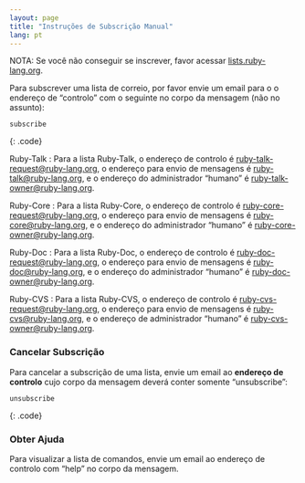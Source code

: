 ```yaml
---
layout: page
title: "Instruções de Subscrição Manual"
lang: pt
---
```


NOTA: Se você não conseguir se inscrever, favor acessar [lists.ruby-lang.org](http://lists.ruby-lang.org).

Para subscrever uma lista de correio, por favor envie um email para o o
endereço de “controlo” com o seguinte no corpo da mensagem (não no
assunto):

    subscribe
{: .code}

Ruby-Talk
: Para a lista Ruby-Talk, o endereço de controlo é
  [ruby-talk-request@ruby-lang.org](mailto:ruby-talk-request@ruby-lang.org), o
  endereço para envio de mensagens é
  [ruby-talk@ruby-lang.org](mailto:ruby-talk@ruby-lang.org), e o
  endereço do administrador “humano” é
  [ruby-talk-owner@ruby-lang.org](mailto:ruby-talk-owner@ruby-lang.org).

Ruby-Core
: Para a lista Ruby-Core, o endereço de controlo é
  [ruby-core-request@ruby-lang.org](mailto:ruby-core-request@ruby-lang.org), o
  endereço para envio de mensagens é
  [ruby-core@ruby-lang.org](mailto:ruby-core@ruby-lang.org), e o
  endereço do administrador “humano” é
  [ruby-core-owner@ruby-lang.org](mailto:ruby-core-owner@ruby-lang.org).

Ruby-Doc
: Para a lista Ruby-Doc, o endereço de controlo é
  [ruby-doc-request@ruby-lang.org](mailto:ruby-doc-request@ruby-lang.org), o
  endereço para envio de mensagens é
  [ruby-doc@ruby-lang.org](mailto:ruby-doc@ruby-lang.org), e o endereço
  do administrador “humano” é
  [ruby-doc-owner@ruby-lang.org](mailto:ruby-doc-owner@ruby-lang.org).

Ruby-CVS
: Para a lista Ruby-CVS, o endereço de controlo é
  [ruby-cvs-request@ruby-lang.org](mailto:ruby-cvs-request@ruby-lang.org), o
  endereço para envio de mensagens é
  [ruby-cvs@ruby-lang.org](mailto:ruby-cvs@ruby-lang.org), e o endereço
  de administrador “humano” é
  [ruby-cvs-owner@ruby-lang.org](mailto:ruby-cvs-owner@ruby-lang.org).

### Cancelar Subscrição

Para cancelar a subscrição de uma lista, envie um email ao **endereço de
controlo** cujo corpo da mensagem deverá conter somente “unsubscribe”:

    unsubscribe
{: .code}

### Obter Ajuda

Para visualizar a lista de comandos, envie um email ao endereço de
controlo com “help” no corpo da mensagem.

